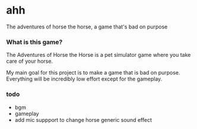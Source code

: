 # ahh
The adventures of horse the horse, a game that's bad on purpose

### What is this game?
The Adventures of Horse the Horse is a pet simulator game where you take care of your horse.

My main goal for this project is to make a game that is bad on purpose. Everything will be incredibly low effort except for the gameplay.

### todo
- bgm
- gameplay
- add mic suppport to change horse generic sound effect